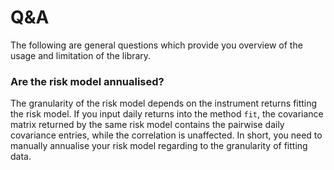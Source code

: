 # Q&A

The following are general questions which provide you overview
of the usage and limitation of the library.

### Are the risk model annualised?

The granularity of the risk model depends on the instrument
returns fitting the risk model. If you input daily returns
into the method `fit`, the covariance matrix returned by the
same risk model contains the pairwise daily covariance entries,
while the correlation is unaffected. In short, you need to manually
annualise your risk model regarding to the granularity of fitting
data.
